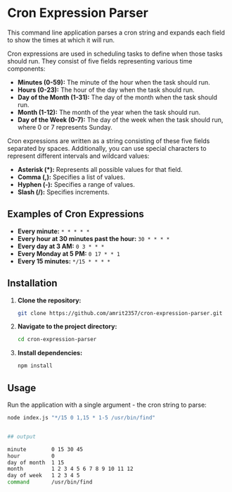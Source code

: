 
# Cron Expression Parser

This command line application parses a cron string and expands each field to show the times at which it will run.

Cron expressions are used in scheduling tasks to define when those tasks should run. They consist of five fields representing various time components:

- **Minutes (0-59):** The minute of the hour when the task should run.
- **Hours (0-23):** The hour of the day when the task should run.
- **Day of the Month (1-31):** The day of the month when the task should run.
- **Month (1-12):** The month of the year when the task should run.
- **Day of the Week (0-7):** The day of the week when the task should run, where 0 or 7 represents Sunday.

Cron expressions are written as a string consisting of these five fields separated by spaces. Additionally, you can use special characters to represent different intervals and wildcard values:

- **Asterisk (\*):** Represents all possible values for that field.
- **Comma (,):** Specifies a list of values.
- **Hyphen (-):** Specifies a range of values.
- **Slash (/):** Specifies increments.

## Examples of Cron Expressions

- **Every minute:** `* * * * *`
- **Every hour at 30 minutes past the hour:** `30 * * * *`
- **Every day at 3 AM:** `0 3 * * *`
- **Every Monday at 5 PM:** `0 17 * * 1`
- **Every 15 minutes:** `*/15 * * * *`

## Installation

1. **Clone the repository:**

    ```bash
    git clone https://github.com/amrit2357/cron-expression-parser.git
    ```

2. **Navigate to the project directory:**

    ```bash
    cd cron-expression-parser
    ```

3. **Install dependencies:**

    ```bash
    npm install
    ```

## Usage

Run the application with a single argument - the cron string to parse:

```bash
node index.js "*/15 0 1,15 * 1-5 /usr/bin/find"


## output

minute        0 15 30 45
hour          0
day of month  1 15
month         1 2 3 4 5 6 7 8 9 10 11 12
day of week   1 2 3 4 5
command       /usr/bin/find

